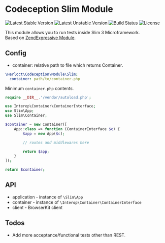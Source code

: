 # Codeception Slim Module

[![Latest Stable Version](https://poser.pugx.org/herloct/codeception-slim-module/v/stable)](https://packagist.org/packages/herloct/codeception-slim-module)
[![Latest Unstable Version](https://poser.pugx.org/herloct/codeception-slim-module/v/unstable)](https://packagist.org/packages/herloct/codeception-slim-module)
[![Build Status](https://travis-ci.org/herloct/codeception-slim-module.svg?branch=master)](https://travis-ci.org/herloct/codeception-slim-module)
[![License](https://poser.pugx.org/herloct/codeception-slim-module/license)](https://packagist.org/packages/herloct/codeception-slim-module)

This module allows you to run tests inside Slim 3 Microframework.  
Based on [ZendExpressive Module](https://github.com/Codeception/Codeception/blob/2.2/src/Codeception/Module/ZendExpressive.php).

## Config

* container: relative path to file which returns Container.

```yaml
\Herloct\Codeception\Module\Slim:
  container: path/to/container.php
```

Minimum `container.php` contents.

```php
require __DIR__.'/vendor/autoload.php';

use Interop\Container\ContainerInterface;
use Slim\App;
use Slim\Container;

$container = new Container([
    App::class => function (ContainerInterface $c) {
        $app = new App($c);

        // routes and middlewares here

        return $app;
    }
]);

return $container;
```

## API

* application -  instance of `\Slim\App`
* container - instance of `\Interop\Container\ContainerInterface`
* client - BrowserKit client

## Todos

* Add more acceptance/functional tests other than REST.
